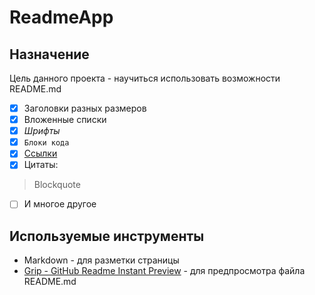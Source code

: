 # ReadmeApp

## Назначение

Цель данного проекта - научиться использовать возможности README.md

  - [x] Заголовки разных размеров
  - [x] Вложенные списки
  - [x] *Шрифты*
  - [x] ```Блоки кода```
  - [x] [Ссылки](http://google.com)
  - [x] Цитаты:
  > Blockquote
  - [ ] И многое другое
  

## Используемые инструменты
* Markdown - для разметки страницы
* [Grip - GitHub Readme Instant Preview](https://github.com/joeyespo/grip) - для предпросмотра файла README.md

